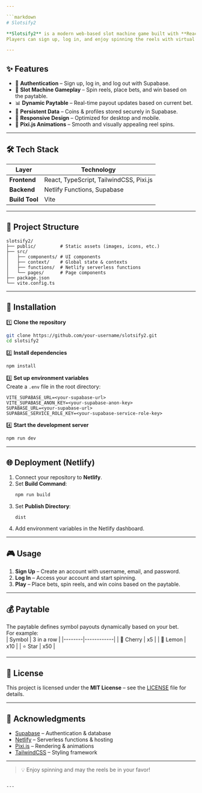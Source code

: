 ```yaml
---

```markdown
# Slotsify2

**Slotsify2** is a modern web-based slot machine game built with **React**, **TypeScript**, and **Supabase**.  
Players can sign up, log in, and enjoy spinning the reels with virtual coins — all while their progress is saved securely.

---
```


## ✨ Features

- 🔑 **Authentication** – Sign up, log in, and log out with Supabase.
- 🎡 **Slot Machine Gameplay** – Spin reels, place bets, and win based on the paytable.
- 📊 **Dynamic Paytable** – Real-time payout updates based on current bet.
- 💾 **Persistent Data** – Coins & profiles stored securely in Supabase.
- 📱 **Responsive Design** – Optimized for desktop and mobile.
- 🎨 **Pixi.js Animations** – Smooth and visually appealing reel spins.

---

## 🛠 Tech Stack

| Layer         | Technology |
|---------------|------------|
| **Frontend**  | React, TypeScript, TailwindCSS, Pixi.js |
| **Backend**   | Netlify Functions, Supabase |
| **Build Tool**| Vite |

---

## 📂 Project Structure

```plaintext
slotsify2/
├── public/         # Static assets (images, icons, etc.)
├── src/
│   ├── components/ # UI components
│   ├── context/    # Global state & contexts
│   ├── functions/  # Netlify serverless functions
│   └── pages/      # Page components
├── package.json
└── vite.config.ts
```

---

## 🚀 Installation

1️⃣ **Clone the repository**
```bash
git clone https://github.com/your-username/slotsify2.git
cd slotsify2
```

2️⃣ **Install dependencies**
```bash
npm install
```

3️⃣ **Set up environment variables**  
Create a `.env` file in the root directory:
```env
VITE_SUPABASE_URL=<your-supabase-url>
VITE_SUPABASE_ANON_KEY=<your-supabase-anon-key>
SUPABASE_URL=<your-supabase-url>
SUPABASE_SERVICE_ROLE_KEY=<your-supabase-service-role-key>
```

4️⃣ **Start the development server**
```bash
npm run dev
```

---

## 🌐 Deployment (Netlify)

1. Connect your repository to **Netlify**.
2. Set **Build Command**:  
   ```bash
   npm run build
   ```
3. Set **Publish Directory**:  
   ```
   dist
   ```
4. Add environment variables in the Netlify dashboard.

---

## 🎮 Usage

1. **Sign Up** – Create an account with username, email, and password.  
2. **Log In** – Access your account and start spinning.  
3. **Play** – Place bets, spin reels, and win coins based on the paytable.  

---

## 💰 Paytable

The paytable defines symbol payouts dynamically based on your bet.  
For example:  
| Symbol | 3 in a row |
|--------|------------|
| 🍒 Cherry | x5 |
| 🍋 Lemon  | x10 |
| ⭐ Star   | x50 |

---

## 📜 License

This project is licensed under the **MIT License** – see the [LICENSE](LICENSE) file for details.

---

## 🙏 Acknowledgments

- [Supabase](https://supabase.com/) – Authentication & database
- [Netlify](https://www.netlify.com/) – Serverless functions & hosting
- [Pixi.js](https://pixijs.com/) – Rendering & animations
- [TailwindCSS](https://tailwindcss.com/) – Styling framework

---

> 💡 Enjoy spinning and may the reels be in your favor!
```

---